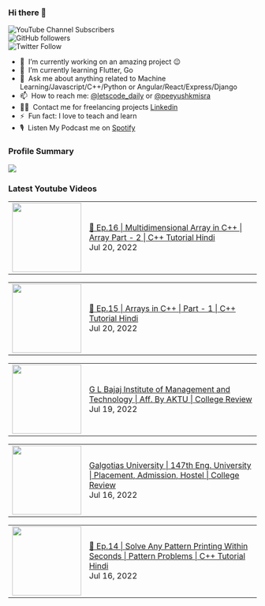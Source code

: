 ### Hi there 👋

![YouTube Channel Subscribers](https://img.shields.io/youtube/channel/subscribers/UCgmk1KXmrHXt_DO0kScyVmQ?style=social)  
![GitHub followers](https://img.shields.io/github/followers/misrapk?style=social)  
![Twitter Follow](https://img.shields.io/twitter/follow/peeyushkmisra?style=social)

- 🔭 &nbsp;I’m currently working on an amazing project :wink:
- 🌱 &nbsp;I’m currently learning Flutter, Go
- 💬 &nbsp;Ask me about anything related to Machine Learning/Javascript/C++/Python or Angular/React/Express/Django
- 📫 &nbsp;How to reach me: [@letscode_daily](https://www.instagram.com/letscode_daily/) or [@peeyushkmisra](https://www.instagram.com/peeyushkmisra/)
- 👨‍💻 &nbsp;Contact me for freelancing projects [Linkedin](https://www.linkedin.com/in/peeyushkmisra/)
- ⚡ &nbsp;Fun fact: I love to teach and learn
- 🎙 &nbsp;Listen My Podcast me on [Spotify](https://open.spotify.com/show/5HlTHA4yxnj56N1klajpQc)

### Profile Summary

![](https://github-profile-summary-cards.vercel.app/api/cards/profile-details?username=misrapk&theme=dracula)

### Latest Youtube Videos

<!-- YOUTUBE:START --><table><tr><td><a href="https://www.youtube.com/watch?v=bXgrP2YDZ5w"><img width="140px" src="https://i.ytimg.com/vi/bXgrP2YDZ5w/mqdefault.jpg"></a></td>
<td><a href="https://www.youtube.com/watch?v=bXgrP2YDZ5w">🔴 Ep.16 | Multidimensional Array in C++  | Array Part - 2 | C++ Tutorial Hindi</a><br/>Jul 20, 2022</td></tr></table>
<table><tr><td><a href="https://www.youtube.com/watch?v=4Kd4bbsfjpA"><img width="140px" src="https://i.ytimg.com/vi/4Kd4bbsfjpA/mqdefault.jpg"></a></td>
<td><a href="https://www.youtube.com/watch?v=4Kd4bbsfjpA">🔴 Ep.15 | Arrays in C++  | Part - 1 | C++ Tutorial Hindi</a><br/>Jul 20, 2022</td></tr></table>
<table><tr><td><a href="https://www.youtube.com/watch?v=d-A8rFo3vZ0"><img width="140px" src="https://i.ytimg.com/vi/d-A8rFo3vZ0/mqdefault.jpg"></a></td>
<td><a href="https://www.youtube.com/watch?v=d-A8rFo3vZ0">G L Bajaj Institute of Management and Technology | Aff. By AKTU | College Review</a><br/>Jul 19, 2022</td></tr></table>
<table><tr><td><a href="https://www.youtube.com/watch?v=4ZmVg9f4aVE"><img width="140px" src="https://i.ytimg.com/vi/4ZmVg9f4aVE/mqdefault.jpg"></a></td>
<td><a href="https://www.youtube.com/watch?v=4ZmVg9f4aVE">Galgotias University | 147th Eng. University | Placement, Admission, Hostel | College Review</a><br/>Jul 16, 2022</td></tr></table>
<table><tr><td><a href="https://www.youtube.com/watch?v=Okmn2o1Umhw"><img width="140px" src="https://i.ytimg.com/vi/Okmn2o1Umhw/mqdefault.jpg"></a></td>
<td><a href="https://www.youtube.com/watch?v=Okmn2o1Umhw">🔴 Ep.14 | Solve Any Pattern Printing Within Seconds | Pattern Problems | C++ Tutorial Hindi</a><br/>Jul 16, 2022</td></tr></table>
<!-- YOUTUBE:END -->
